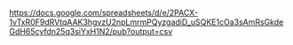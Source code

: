 https://docs.google.com/spreadsheets/d/e/2PACX-1vTxR0F9dRVtqAAK3hgvzU2npLmrmPQyzgadiD_uSQKE1cOa3sAmRsGkdeGdH65cyfdn25q3siYxH1N2/pub?output=csv